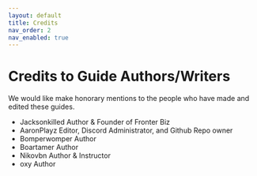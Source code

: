 ```yaml
---
layout: default
title: Credits
nav_order: 2
nav_enabled: true
---
```


# Credits to Guide Authors/Writers

We would like make honorary mentions to the people who have made and edited these guides.

- Jacksonkilled Author & Founder of Fronter Biz
- AaronPlayz Editor, Discord Administrator, and Github Repo owner
- Bomperwomper Author
- Boartamer Author
- Nikovbn Author & Instructor
- oxy Author
